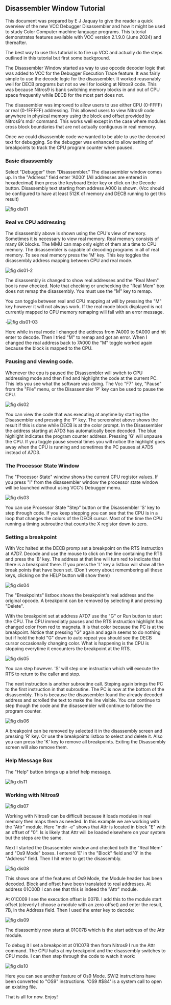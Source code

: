 ## Disassembler Window Tutorial

This document was prepared by E J Jaquay to give the reader a quick overview of the new VCC Debugger Disassembler and how it might be used to study Color Computer machine language programs.  This tutorial demonstrates features available with VCC version 2.1.9.0 (June 2024) and thereafter.

The best way to use this tutorial is to fire up VCC and actually do the steps outlined in this tutorial but first some background.

The Disassembler Window started as way to use opcode decoder logic that was added to VCC for the Debugger Execution Trace feature.  It was fairly simple to use the decode logic for the disassembler.  It worked reasonably well for DECB programs but not so well for looking at Nitros9 code.  This was because Nitros9 is bank switching memory blocks in and out of CPU space frequently while DECB for the most part does not.

The disassembler was improved to allow users to use either CPU (0-FFFF) or real (0-1FFFFF) addressing.  This allowed users to view Nitros9 code anywhere in physical memory using the block and offset provided by Nitros9's mdir command.  This works well except in the case where modules cross block boundaries that are not actually contiguous in real memory.

Once we could disassemble code we wanted to be able to use the decoded text for debugging.   So the debugger was enhanced to allow setting of breakpoints to track the CPU program counter when paused.

<div style="page-break-after: always;"></div>

### Basic disassembly

Select "Debugger" then "Disassembler." The disassembler window comes up.  In the "Address" field enter 'A000' (All addresses are entered in hexadecimal) then press the keyboard Enter key or click on the Decode button.  Disassembly text starting from address A000 is shown. (Vcc should be configured to have at least 512K of memory and DECB running to get this result)

![fig dis01](images/dis01.png)

<div style="page-break-after: always;"></div>

### Real vs CPU addressing

The disassembly above is shown using the CPU's view of memory.  Sometimes it is necessary to view real memory.  Real memory consists of many 8K blocks. The MMU can map only eight of them at a time to CPU memory.  The disassembler is capable of decoding programs in all of real memory. To see real memory press the 'M' key. This key toggles the disassembly address mapping between CPU and real mode.

![fig dis01-2](images/dis01-2.png)

The disassembly is changed to show real addresses and the "Real Mem" box is now checked.  Note that checking or unchecking the "Real Mem" box does not remap the disassembly. You must use the "M" key to remap.

<div style="page-break-after: always;"></div>

You can toggle between real and CPU mapping at will by pressing the "M" key however it will not always work.  If the real mode block displayed is not currently mapped to CPU memory remaping will fail with an error message.

-![fig dis01-03](images/dis01-3.png)

Here while in real mode I changed the address from 7A000 to 9A000 and hit enter to decode.  Then I tried "M" to remap and got an error.  When I changed the real address back to 7A000 the "M" toggle worked again because the block is mapped to the CPU.

<div style="page-break-after: always;"></div>

### Pausing and viewing code.

Whenever the cpu is paused the Disassembler will switch to CPU addressing mode and then find and highlight the code at the current PC. This lets you see what the software was doing.  The Vcc "F7" key, "Pause" from the "File" menu, or the Disassembler 'P' key can be used to pause the CPU.

![fig dis02](images/dis02.png)

You can view the code that was executing at anytime by starting the Disassembler and pressing the 'P' key. The screenshot above shows the result if this is done while DECB is at the color prompt. In the Disassembler the address starting at A7D3 has automatically been decoded. The blue highlight indicates the program counter address. Pressing 'G' will unpause the CPU.  If you toggle pause several times you will notice the highlight goes away when the CPU is running and sometimes the PC pauses at A7D5 instead of A7D3. 

<div style="page-break-after: always;"></div>

### The Processor State Window

The "Processor State" window shows the current CPU registor values.  If you press "I" from the disassembler window the processor state window will be launched without using VCC's Debugger memu.

![fig dis03](images/dis03.png)

You can use Processor State "Step" button or the Disassembler 'S' key to step through code.  If you keep stepping you can see that the CPU is in a loop that changes the colors of the DECB cursor.  Most of the time the CPU running a timing subroutine that counts the X registor down to zero.

<div style="page-break-after: always;"></div>

### Setting a breakpoint

With Vcc halted at the DECB promp set a breakpoint on the RTS instruction at A7D7.  Decode and use the mouse to click on the line containing the RTS and press the 'B' key.  The address at that line will turn red to indicate that there is a breakpoint there.  If you press the 'L' key a listbox will show all the break points that have been set.  (Don't worry about remembering all these keys, clicking on the HELP button will show them)

![fig dis04](images/dis04.png)

The "Breakpoints" listbox shows the breakpoint's real address and the original opcode.  A breakpoint can be removed by selecting it and pressing "Delete".

<div style="page-break-after: always;"></div>

With the breakpoint set at address A7D7 use the "G" or Run button to start the CPU. The CPU immediatly pauses and the RTS instruction highlight has changed color from red to magneta.  It is that color because the PC is at the breakpoint. Notice that pressing "G" again and again seems to do nothing but if hold the hold "G" down to auto repeat you should see the DECB cursor occasionally changing color.  What is happening is the CPU is stopping everytime it encounters the breakpoint at the RTS.

![fig dis05](images/dis05.png)

You can step however. 'S' will step one instruction which will execute the RTS to return to the caller and stop.

<div style="page-break-after: always;"></div>

The next instruction is another subroutine call. Steping again brings the PC to the first instruction in that subroutine.  The PC is now at the bottom of the disassembly. This is because the disassembler found the already decoded address and scrolled the text to make the line visible. You can continue to step though the code and the disassembler will continue to follow the program counter.

![fig dis06](images/dis06.png)

A breakpoint can be removed by selected it in the disassembly screen and pressing 'R' key. Or use the breakpoints listbox to select and delete it.  Also you can press the 'K' key to remove all breakpoints. Exiting the Disassembly screen will also remove them.

<div style="page-break-after: always;"></div>

### Help Message Box

The "Help" button brings up a brief help message.

![fig dis11](images/dis11.png)

<div style="page-break-after: always;"></div>

### Working with Nitros9

![fig dis07](images/dis07.png)

Working with Nitros9 can be difficult because it loads modules in real memory then maps them as needed.  In this example we are working with the "Attr" module. Here "mdir -e" shows that Attr is located in block "E" with an offset of "0". Is is likely that Attr will be loaded elsewhere on your system but the steps are the same.

<div style="page-break-after: always;"></div>

Next I started the Disassembler window and checked both the "Real Mem" and "Os9 Mode" boxes.  I entered 'E' in the "Block" field and '0' in the "Address" field. Then I hit enter to get the disassembly.

![fig dis08](images/dis08.png)

This shows one of the features of Os9 Mode, the Module header has been decoded.  Block and offset have been translated to real addresses.  At address 01C00D I can see that this is indeed the "Attr" module.

<div style="page-break-after: always;"></div>

At 01C009 I see the execution offset is 007B.  I add this to the module start offset (cleverly I choose a module with an zero offset) and enter the result, 7B, in the Address field. Then I used the enter key to decode:

![fig dis09](images/dis09.png)

The disassembly now starts at 01C07B which is the start address of the Attr module. 

<div style="page-break-after: always;"></div>

To debug it I set a breakpoint at 01C07B then from Nitros9 I run the Attr command.  The CPU halts at my breakpoint and the disassembly switches to CPU mode. I can then step through the code to watch it work:

![fig dis10](images/dis10.png)

Here you can see another feature of Os9 Mode.  SWI2 instructions have been converted to "OS9" instructions.  'OS9 #$84' is a system call to open an existing file. 

<div style="page-break-after: always;"></div>

That is all for now.  Enjoy!
